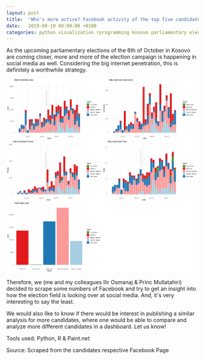 ```yaml
---
layout: post
title:  "Who's more active? Facebook activity of the top five candidates for Kosovo's upcoming parliamentary election"
date:   2019-09-10 00:00:00 +0100
categories: python visualization rprogramming kosovo parliamentary election facebook
---
```

As the upcoming parliamentary elections of the 6th of October in Kosovo are coming closer, more and more of the election campaign is happening in social media as well. Considering the big internet penetration, this is definitely a worthwhile strategy.

![Facebook activity infographic](https://raw.githubusercontent.com/gentrexha/gentrexha.github.io/master/assets/images/posts/facebook-activity-infographic.png)

Therefore, we (me and my colleagues Ilir Osmanaj & Princ Mullatahiri) decided to scrape some numbers of Facebook and try to get an insight into how the election field is looking over at social media. And, it's very interesting to say the least.

We would also like to know if there would be interest in publishing a similar analysis for more candidates, where one would be able to compare and analyze more different candidates in a dashboard. Let us know! 

Tools used: Python, R & Paint.net

Source: Scraped from the candidates respective Facebook Page
